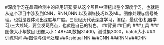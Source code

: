 #深度学习在晶圆检测中的应用研究
要从这个项目中深挖出整个深度学习，也就是从这个项目中涉及到CNN，RNN,DNN.以及训练技巧以及ML。图像处理与信号处理。也就是要体现出深度与广度。三段经历代表深度学习，编程，最优化(机器学习)三大领域，要会发现亮点，也就是自己的特色。
##背景
##目的
###工具
###图像大小与数目
图像大小：48*48,数据31400，测试集3000，batch大小
###训练时间
##图像与信号处理
##Residual NN
###CNN
###RNN
###DNN

